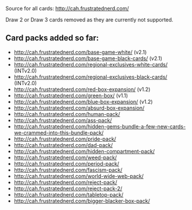 Source for all cards: http://cah.frustratednerd.com/

Draw 2 or Draw 3 cards removed as they are currently not supported.

## Card packs added so far:

- http://cah.frustratednerd.com/base-game-white/ (v2.1)
- http://cah.frustratednerd.com/base-game-black-cards/ (v2.1)
- http://cah.frustratednerd.com/regional-exclusives-white-cards/ (INTv2.0)
- http://cah.frustratednerd.com/regional-exclusives-black-cards/ (INTv2.0)
- http://cah.frustratednerd.com/red-box-expansion/ (v1.2)
- http://cah.frustratednerd.com/green-box/ (v1.1)
- http://cah.frustratednerd.com/blue-box-expansion/ (v1.2)
- http://cah.frustratednerd.com/absurd-box-expansion/
- http://cah.frustratednerd.com/human-pack/
- http://cah.frustratednerd.com/ass-pack/
- http://cah.frustratednerd.com/hidden-gems-bundle-a-few-new-cards-we-crammed-into-this-bundle-pack/
- http://cah.frustratednerd.com/pride-pack/
- http://cah.frustratednerd.com/dad-pack/
- http://cah.frustratednerd.com/hidden-compartment-pack/
- http://cah.frustratednerd.com/weed-pack/
- http://cah.frustratednerd.com/period-pack/
- http://cah.frustratednerd.com/fascism-pack/
- http://cah.frustratednerd.com/world-wide-web-pack/
- http://cah.frustratednerd.com/reject-pack/
- http://cah.frustratednerd.com/reject-pack-2/
- http://cah.frustratednerd.com/tabletop-pack/
- http://cah.frustratednerd.com/bigger-blacker-box-pack/
